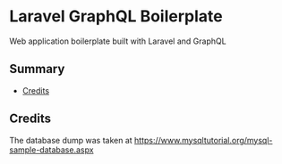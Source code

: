 # Laravel GraphQL Boilerplate
Web application boilerplate built with Laravel and GraphQL

## Summary

- [Credits](#credits)

## Credits

The database dump was taken at https://www.mysqltutorial.org/mysql-sample-database.aspx
